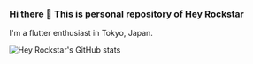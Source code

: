 ### Hi there 👋 This is personal repository of Hey Rockstar
I'm a flutter enthusiast in Tokyo, Japan.

![Hey Rockstar's GitHub stats](https://github-readme-stats.vercel.app/api?username=heyhey1028&count_private=true&theme=tokyonight&show_icons=true)


<!--
**heyhey1028/heyhey1028** is a ✨ _special_ ✨ repository because its `README.md` (this file) appears on your GitHub profile.

Here are some ideas to get you started:

- 🔭 I’m currently working on ...
- 🌱 I’m currently learning ...
- 👯 I’m looking to collaborate on ...
- 🤔 I’m looking for help with ...
- 💬 Ask me about ...
- 📫 How to reach me: ...
- 😄 Pronouns: ...
- ⚡ Fun fact: ...
-->
